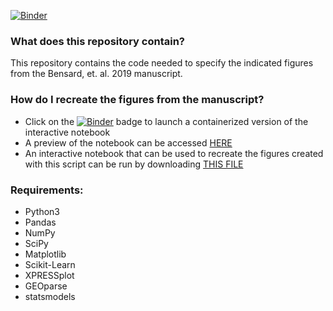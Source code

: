 [![Binder](https://mybinder.org/badge_logo.svg)](https://mybinder.org/v2/gh/j-berg/bensard_figures_2019/master)

### What does this repository contain?
This repository contains the code needed to specify the indicated figures from the Bensard, et. al. 2019 manuscript.   

### How do I recreate the figures from the manuscript?   
* Click on the [![Binder](https://mybinder.org/badge_logo.svg)](https://mybinder.org/v2/gh/j-berg/bensard_figures_2019/master) badge to launch a containerized version of the interactive notebook
* A preview of the notebook can be accessed [HERE](https://j-berg.github.io/bensard_figures_2019/)    
* An interactive notebook that can be used to recreate the figures created with this script can be run by downloading [THIS FILE](https://github.com/j-berg/bensard_figures_2019/raw/master/Bensard_Figures_2019.ipynb)   

### Requirements:  
* Python3   
* Pandas
* NumPy
* SciPy
* Matplotlib
* Scikit-Learn
* XPRESSplot
* GEOparse
* statsmodels
